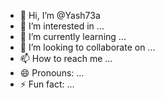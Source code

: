 - 👋 Hi, I’m @Yash73a
- 👀 I’m interested in ...
- 🌱 I’m currently learning ...
- 💞️ I’m looking to collaborate on ...
- 📫 How to reach me ...
- 😄 Pronouns: ...
- ⚡ Fun fact: ...

<!---
Yash73a/Yash73a is a ✨ special ✨ repository because its `README.md` (this file) appears on your GitHub profile.
You can click the Preview link to take a look at your changes.
--->
